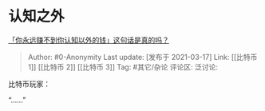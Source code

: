 # 认知之外
[「你永远赚不到你认知以外的钱」这句话是真的吗？](https://www.zhihu.com/question/444218782/answer/1783979493)

> Author: #0-Anonymity
> Last update: [发布于 2021-03-17]
> Link: [[比特币 1]] [[比特币 2]] [[比特币 3]]
> Tag: #其它/杂论
> 评论区:
> 泛讨论:

比特币玩家：

“……”
